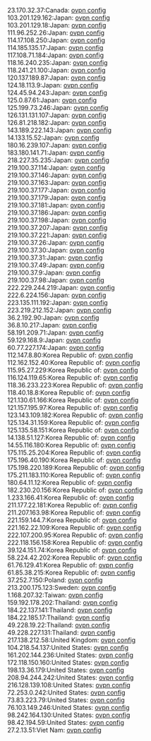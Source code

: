 23.170.32.37:Canada: [ovpn config](vpn/23_170_32_37.ovpn)  
103.201.129.162:Japan: [ovpn config](vpn/103_201_129_162.ovpn)  
103.201.129.18:Japan: [ovpn config](vpn/103_201_129_18.ovpn)  
111.96.252.26:Japan: [ovpn config](vpn/111_96_252_26.ovpn)  
114.17.108.250:Japan: [ovpn config](vpn/114_17_108_250.ovpn)  
114.185.135.17:Japan: [ovpn config](vpn/114_185_135_17.ovpn)  
117.108.71.184:Japan: [ovpn config](vpn/117_108_71_184.ovpn)  
118.16.240.235:Japan: [ovpn config](vpn/118_16_240_235.ovpn)  
118.241.21.100:Japan: [ovpn config](vpn/118_241_21_100.ovpn)  
120.137.189.87:Japan: [ovpn config](vpn/120_137_189_87.ovpn)  
124.18.113.9:Japan: [ovpn config](vpn/124_18_113_9.ovpn)  
124.45.94.243:Japan: [ovpn config](vpn/124_45_94_243.ovpn)  
125.0.87.61:Japan: [ovpn config](vpn/125_0_87_61.ovpn)  
125.199.73.246:Japan: [ovpn config](vpn/125_199_73_246.ovpn)  
126.131.131.107:Japan: [ovpn config](vpn/126_131_131_107.ovpn)  
126.81.218.182:Japan: [ovpn config](vpn/126_81_218_182.ovpn)  
143.189.222.143:Japan: [ovpn config](vpn/143_189_222_143.ovpn)  
14.133.15.52:Japan: [ovpn config](vpn/14_133_15_52.ovpn)  
180.16.239.107:Japan: [ovpn config](vpn/180_16_239_107.ovpn)  
183.180.141.71:Japan: [ovpn config](vpn/183_180_141_71.ovpn)  
218.227.35.235:Japan: [ovpn config](vpn/218_227_35_235.ovpn)  
219.100.37.114:Japan: [ovpn config](vpn/219_100_37_114.ovpn)  
219.100.37.146:Japan: [ovpn config](vpn/219_100_37_146.ovpn)  
219.100.37.163:Japan: [ovpn config](vpn/219_100_37_163.ovpn)  
219.100.37.177:Japan: [ovpn config](vpn/219_100_37_177.ovpn)  
219.100.37.179:Japan: [ovpn config](vpn/219_100_37_179.ovpn)  
219.100.37.181:Japan: [ovpn config](vpn/219_100_37_181.ovpn)  
219.100.37.186:Japan: [ovpn config](vpn/219_100_37_186.ovpn)  
219.100.37.198:Japan: [ovpn config](vpn/219_100_37_198.ovpn)  
219.100.37.207:Japan: [ovpn config](vpn/219_100_37_207.ovpn)  
219.100.37.221:Japan: [ovpn config](vpn/219_100_37_221.ovpn)  
219.100.37.26:Japan: [ovpn config](vpn/219_100_37_26.ovpn)  
219.100.37.30:Japan: [ovpn config](vpn/219_100_37_30.ovpn)  
219.100.37.31:Japan: [ovpn config](vpn/219_100_37_31.ovpn)  
219.100.37.49:Japan: [ovpn config](vpn/219_100_37_49.ovpn)  
219.100.37.9:Japan: [ovpn config](vpn/219_100_37_9.ovpn)  
219.100.37.98:Japan: [ovpn config](vpn/219_100_37_98.ovpn)  
222.229.244.219:Japan: [ovpn config](vpn/222_229_244_219.ovpn)  
222.6.224.156:Japan: [ovpn config](vpn/222_6_224_156.ovpn)  
223.135.111.192:Japan: [ovpn config](vpn/223_135_111_192.ovpn)  
223.219.212.152:Japan: [ovpn config](vpn/223_219_212_152.ovpn)  
36.2.192.90:Japan: [ovpn config](vpn/36_2_192_90.ovpn)  
36.8.10.217:Japan: [ovpn config](vpn/36_8_10_217.ovpn)  
58.191.209.71:Japan: [ovpn config](vpn/58_191_209_71.ovpn)  
59.129.168.9:Japan: [ovpn config](vpn/59_129_168_9.ovpn)  
60.77.227.174:Japan: [ovpn config](vpn/60_77_227_174.ovpn)  
112.147.8.80:Korea Republic of: [ovpn config](vpn/112_147_8_80.ovpn)  
112.162.152.40:Korea Republic of: [ovpn config](vpn/112_162_152_40.ovpn)  
115.95.27.229:Korea Republic of: [ovpn config](vpn/115_95_27_229.ovpn)  
116.124.119.65:Korea Republic of: [ovpn config](vpn/116_124_119_65.ovpn)  
118.36.233.223:Korea Republic of: [ovpn config](vpn/118_36_233_223.ovpn)  
118.40.18.8:Korea Republic of: [ovpn config](vpn/118_40_18_8.ovpn)  
121.130.61.166:Korea Republic of: [ovpn config](vpn/121_130_61_166.ovpn)  
121.157.195.97:Korea Republic of: [ovpn config](vpn/121_157_195_97.ovpn)  
123.143.109.182:Korea Republic of: [ovpn config](vpn/123_143_109_182.ovpn)  
125.134.31.159:Korea Republic of: [ovpn config](vpn/125_134_31_159.ovpn)  
125.135.58.151:Korea Republic of: [ovpn config](vpn/125_135_58_151.ovpn)  
14.138.51.127:Korea Republic of: [ovpn config](vpn/14_138_51_127.ovpn)  
14.55.116.180:Korea Republic of: [ovpn config](vpn/14_55_116_180.ovpn)  
175.115.25.204:Korea Republic of: [ovpn config](vpn/175_115_25_204.ovpn)  
175.196.40.190:Korea Republic of: [ovpn config](vpn/175_196_40_190.ovpn)  
175.198.220.189:Korea Republic of: [ovpn config](vpn/175_198_220_189.ovpn)  
175.211.183.110:Korea Republic of: [ovpn config](vpn/175_211_183_110.ovpn)  
180.64.11.12:Korea Republic of: [ovpn config](vpn/180_64_11_12.ovpn)  
182.230.20.156:Korea Republic of: [ovpn config](vpn/182_230_20_156.ovpn)  
1.233.166.41:Korea Republic of: [ovpn config](vpn/1_233_166_41.ovpn)  
211.177.22.181:Korea Republic of: [ovpn config](vpn/211_177_22_181.ovpn)  
211.207.163.98:Korea Republic of: [ovpn config](vpn/211_207_163_98.ovpn)  
221.159.144.7:Korea Republic of: [ovpn config](vpn/221_159_144_7.ovpn)  
221.162.22.109:Korea Republic of: [ovpn config](vpn/221_162_22_109.ovpn)  
222.107.200.95:Korea Republic of: [ovpn config](vpn/222_107_200_95.ovpn)  
222.118.156.158:Korea Republic of: [ovpn config](vpn/222_118_156_158.ovpn)  
39.124.151.74:Korea Republic of: [ovpn config](vpn/39_124_151_74.ovpn)  
58.224.42.202:Korea Republic of: [ovpn config](vpn/58_224_42_202.ovpn)  
61.76.129.41:Korea Republic of: [ovpn config](vpn/61_76_129_41.ovpn)  
61.85.38.215:Korea Republic of: [ovpn config](vpn/61_85_38_215.ovpn)  
37.252.7.150:Poland: [ovpn config](vpn/37_252_7_150.ovpn)  
213.200.175.123:Sweden: [ovpn config](vpn/213_200_175_123.ovpn)  
1.168.207.32:Taiwan: [ovpn config](vpn/1_168_207_32.ovpn)  
159.192.178.202:Thailand: [ovpn config](vpn/159_192_178_202.ovpn)  
184.22.137.141:Thailand: [ovpn config](vpn/184_22_137_141.ovpn)  
184.22.185.17:Thailand: [ovpn config](vpn/184_22_185_17.ovpn)  
49.228.19.22:Thailand: [ovpn config](vpn/49_228_19_22.ovpn)  
49.228.227.131:Thailand: [ovpn config](vpn/49_228_227_131.ovpn)  
217.138.212.58:United Kingdom: [ovpn config](vpn/217_138_212_58.ovpn)  
104.218.54.137:United States: [ovpn config](vpn/104_218_54_137.ovpn)  
161.202.144.236:United States: [ovpn config](vpn/161_202_144_236.ovpn)  
172.118.150.160:United States: [ovpn config](vpn/172_118_150_160.ovpn)  
198.13.36.179:United States: [ovpn config](vpn/198_13_36_179.ovpn)  
208.94.244.242:United States: [ovpn config](vpn/208_94_244_242.ovpn)  
216.128.139.108:United States: [ovpn config](vpn/216_128_139_108.ovpn)  
72.253.0.242:United States: [ovpn config](vpn/72_253_0_242.ovpn)  
73.83.223.79:United States: [ovpn config](vpn/73_83_223_79.ovpn)  
76.103.149.246:United States: [ovpn config](vpn/76_103_149_246.ovpn)  
98.242.164.130:United States: [ovpn config](vpn/98_242_164_130.ovpn)  
98.42.194.59:United States: [ovpn config](vpn/98_42_194_59.ovpn)  
27.2.13.51:Viet Nam: [ovpn config](vpn/27_2_13_51.ovpn)  
